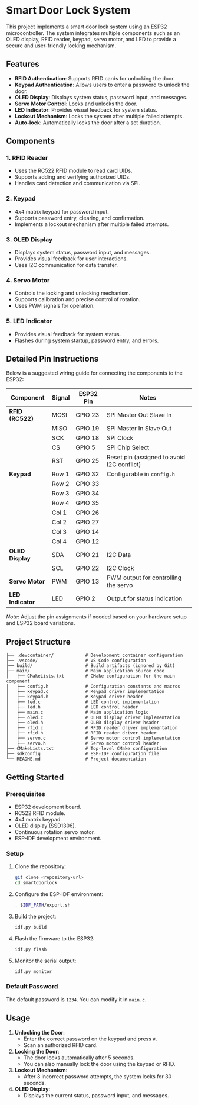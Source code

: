 # Smart Door Lock System

This project implements a smart door lock system using an ESP32 microcontroller. The system integrates multiple components such as an OLED display, RFID reader, keypad, servo motor, and LED to provide a secure and user-friendly locking mechanism.

## Features

- **RFID Authentication**: Supports RFID cards for unlocking the door.
- **Keypad Authentication**: Allows users to enter a password to unlock the door.
- **OLED Display**: Displays system status, password input, and messages.
- **Servo Motor Control**: Locks and unlocks the door.
- **LED Indicator**: Provides visual feedback for system status.
- **Lockout Mechanism**: Locks the system after multiple failed attempts.
- **Auto-lock**: Automatically locks the door after a set duration.

## Components

### 1. **RFID Reader**
- Uses the RC522 RFID module to read card UIDs.
- Supports adding and verifying authorized UIDs.
- Handles card detection and communication via SPI.

### 2. **Keypad**
- 4x4 matrix keypad for password input.
- Supports password entry, clearing, and confirmation.
- Implements a lockout mechanism after multiple failed attempts.

### 3. **OLED Display**
- Displays system status, password input, and messages.
- Provides visual feedback for user interactions.
- Uses I2C communication for data transfer.

### 4. **Servo Motor**
- Controls the locking and unlocking mechanism.
- Supports calibration and precise control of rotation.
- Uses PWM signals for operation.

### 5. **LED Indicator**
- Provides visual feedback for system status.
- Flashes during system startup, password entry, and errors.

## Detailed Pin Instructions

Below is a suggested wiring guide for connecting the components to the ESP32:

| Component    | Signal    | ESP32 Pin   | Notes                                         |
|--------------|-----------|-------------|-----------------------------------------------|
| **RFID (RC522)** | MOSI      | GPIO 23    | SPI Master Out Slave In                       |
|              | MISO      | GPIO 19    | SPI Master In Slave Out                       |
|              | SCK       | GPIO 18    | SPI Clock                                     |
|              | CS        | GPIO 5     | SPI Chip Select                               |
|              | RST       | GPIO 25    | Reset pin (assigned to avoid I2C conflict)    |
| **Keypad**   | Row 1     | GPIO 32    | Configurable in `config.h`                    |
|              | Row 2     | GPIO 33    |                                               |
|              | Row 3     | GPIO 34    |                                               |
|              | Row 4     | GPIO 35    |                                               |
|              | Col 1     | GPIO 26    |                                               |
|              | Col 2     | GPIO 27    |                                               |
|              | Col 3     | GPIO 14    |                                               |
|              | Col 4     | GPIO 12    |                                               |
| **OLED Display** | SDA      | GPIO 21    | I2C Data                                      |
|              | SCL      | GPIO 22    | I2C Clock                                     |
| **Servo Motor** | PWM     | GPIO 13    | PWM output for controlling the servo          |
| **LED Indicator** | LED     | GPIO 2     | Output for status indication                  |

*Note*: Adjust the pin assignments if needed based on your hardware setup and ESP32 board variations.

## Project Structure

```
├── .devcontainer/            # Development container configuration
├── .vscode/                  # VS Code configuration
├── build/                    # Build artifacts (ignored by Git)
├── main/                     # Main application source code
│   ├── CMakeLists.txt        # CMake configuration for the main component
│   ├── config.h              # Configuration constants and macros
│   ├── keypad.c              # Keypad driver implementation
│   ├── keypad.h              # Keypad driver header
│   ├── led.c                 # LED control implementation
│   ├── led.h                 # LED control header
│   ├── main.c                # Main application logic
│   ├── oled.c                # OLED display driver implementation
│   ├── oled.h                # OLED display driver header
│   ├── rfid.c                # RFID reader driver implementation
│   ├── rfid.h                # RFID reader driver header
│   ├── servo.c               # Servo motor control implementation
│   ├── servo.h               # Servo motor control header
├── CMakeLists.txt            # Top-level CMake configuration
├── sdkconfig                 # ESP-IDF configuration file
└── README.md                 # Project documentation
```

## Getting Started

### Prerequisites
- ESP32 development board.
- RC522 RFID module.
- 4x4 matrix keypad.
- OLED display (SSD1306).
- Continuous rotation servo motor.
- ESP-IDF development environment.

### Setup
1. Clone the repository:
   ```bash
   git clone <repository-url>
   cd smartdoorlock
   ```
2. Configure the ESP-IDF environment:
   ```bash
   . $IDF_PATH/export.sh
   ```
3. Build the project:
   ```bash
   idf.py build
   ```
4. Flash the firmware to the ESP32:
   ```bash
   idf.py flash
   ```
5. Monitor the serial output:
   ```bash
   idf.py monitor
   ```

### Default Password
The default password is `1234`. You can modify it in `main.c`.

## Usage

1. **Unlocking the Door**:
   - Enter the correct password on the keypad and press `#`.
   - Scan an authorized RFID card.
2. **Locking the Door**:
   - The door locks automatically after 5 seconds.
   - You can also manually lock the door using the keypad or RFID.
3. **Lockout Mechanism**:
   - After 3 incorrect password attempts, the system locks for 30 seconds.
4. **OLED Display**:
   - Displays the current status, password input, and messages.
